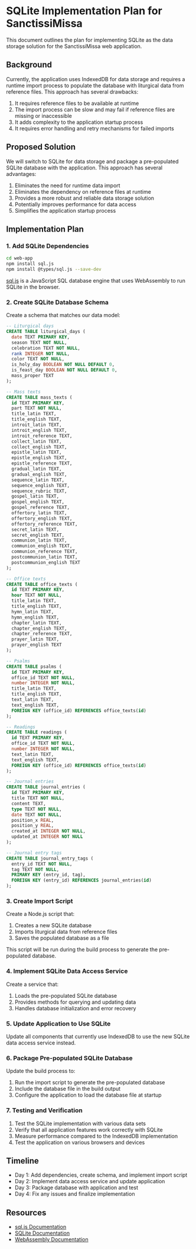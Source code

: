 # SQLite Implementation Plan for SanctissiMissa

This document outlines the plan for implementing SQLite as the data storage solution for the SanctissiMissa web application.

## Background

Currently, the application uses IndexedDB for data storage and requires a runtime import process to populate the database with liturgical data from reference files. This approach has several drawbacks:

1. It requires reference files to be available at runtime
2. The import process can be slow and may fail if reference files are missing or inaccessible
3. It adds complexity to the application startup process
4. It requires error handling and retry mechanisms for failed imports

## Proposed Solution

We will switch to SQLite for data storage and package a pre-populated SQLite database with the application. This approach has several advantages:

1. Eliminates the need for runtime data import
2. Eliminates the dependency on reference files at runtime
3. Provides a more robust and reliable data storage solution
4. Potentially improves performance for data access
5. Simplifies the application startup process

## Implementation Plan

### 1. Add SQLite Dependencies

```bash
cd web-app
npm install sql.js
npm install @types/sql.js --save-dev
```

[sql.js](https://github.com/sql-js/sql.js/) is a JavaScript SQL database engine that uses WebAssembly to run SQLite in the browser.

### 2. Create SQLite Database Schema

Create a schema that matches our data model:

```sql
-- Liturgical days
CREATE TABLE liturgical_days (
  date TEXT PRIMARY KEY,
  season TEXT NOT NULL,
  celebration TEXT NOT NULL,
  rank INTEGER NOT NULL,
  color TEXT NOT NULL,
  is_holy_day BOOLEAN NOT NULL DEFAULT 0,
  is_feast_day BOOLEAN NOT NULL DEFAULT 0,
  mass_proper TEXT
);

-- Mass texts
CREATE TABLE mass_texts (
  id TEXT PRIMARY KEY,
  part TEXT NOT NULL,
  title_latin TEXT,
  title_english TEXT,
  introit_latin TEXT,
  introit_english TEXT,
  introit_reference TEXT,
  collect_latin TEXT,
  collect_english TEXT,
  epistle_latin TEXT,
  epistle_english TEXT,
  epistle_reference TEXT,
  gradual_latin TEXT,
  gradual_english TEXT,
  sequence_latin TEXT,
  sequence_english TEXT,
  sequence_rubric TEXT,
  gospel_latin TEXT,
  gospel_english TEXT,
  gospel_reference TEXT,
  offertory_latin TEXT,
  offertory_english TEXT,
  offertory_reference TEXT,
  secret_latin TEXT,
  secret_english TEXT,
  communion_latin TEXT,
  communion_english TEXT,
  communion_reference TEXT,
  postcommunion_latin TEXT,
  postcommunion_english TEXT
);

-- Office texts
CREATE TABLE office_texts (
  id TEXT PRIMARY KEY,
  hour TEXT NOT NULL,
  title_latin TEXT,
  title_english TEXT,
  hymn_latin TEXT,
  hymn_english TEXT,
  chapter_latin TEXT,
  chapter_english TEXT,
  chapter_reference TEXT,
  prayer_latin TEXT,
  prayer_english TEXT
);

-- Psalms
CREATE TABLE psalms (
  id TEXT PRIMARY KEY,
  office_id TEXT NOT NULL,
  number INTEGER NOT NULL,
  title_latin TEXT,
  title_english TEXT,
  text_latin TEXT,
  text_english TEXT,
  FOREIGN KEY (office_id) REFERENCES office_texts(id)
);

-- Readings
CREATE TABLE readings (
  id TEXT PRIMARY KEY,
  office_id TEXT NOT NULL,
  number INTEGER NOT NULL,
  text_latin TEXT,
  text_english TEXT,
  FOREIGN KEY (office_id) REFERENCES office_texts(id)
);

-- Journal entries
CREATE TABLE journal_entries (
  id TEXT PRIMARY KEY,
  title TEXT NOT NULL,
  content TEXT,
  type TEXT NOT NULL,
  date TEXT NOT NULL,
  position_x REAL,
  position_y REAL,
  created_at INTEGER NOT NULL,
  updated_at INTEGER NOT NULL
);

-- Journal entry tags
CREATE TABLE journal_entry_tags (
  entry_id TEXT NOT NULL,
  tag TEXT NOT NULL,
  PRIMARY KEY (entry_id, tag),
  FOREIGN KEY (entry_id) REFERENCES journal_entries(id)
);
```

### 3. Create Import Script

Create a Node.js script that:

1. Creates a new SQLite database
2. Imports liturgical data from reference files
3. Saves the populated database as a file

This script will be run during the build process to generate the pre-populated database.

### 4. Implement SQLite Data Access Service

Create a service that:

1. Loads the pre-populated SQLite database
2. Provides methods for querying and updating data
3. Handles database initialization and error recovery

### 5. Update Application to Use SQLite

Update all components that currently use IndexedDB to use the new SQLite data access service instead.

### 6. Package Pre-populated SQLite Database

Update the build process to:

1. Run the import script to generate the pre-populated database
2. Include the database file in the build output
3. Configure the application to load the database file at startup

### 7. Testing and Verification

1. Test the SQLite implementation with various data sets
2. Verify that all application features work correctly with SQLite
3. Measure performance compared to the IndexedDB implementation
4. Test the application on various browsers and devices

## Timeline

- Day 1: Add dependencies, create schema, and implement import script
- Day 2: Implement data access service and update application
- Day 3: Package database with application and test
- Day 4: Fix any issues and finalize implementation

## Resources

- [sql.js Documentation](https://github.com/sql-js/sql.js/)
- [SQLite Documentation](https://www.sqlite.org/docs.html)
- [WebAssembly Documentation](https://webassembly.org/docs/)
